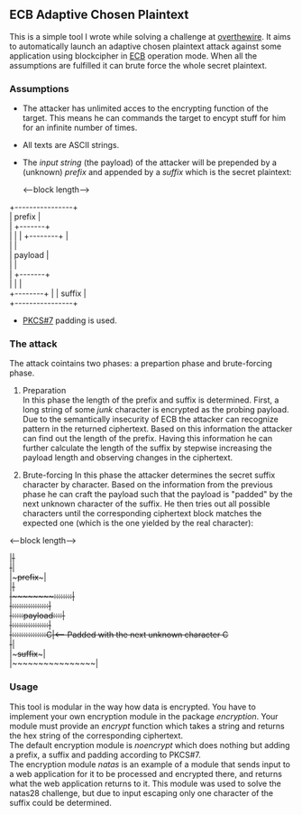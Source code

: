 
## ECB Adaptive Chosen Plaintext

This is a simple tool I wrote while solving a challenge at [overthewire](http://overthewire.org). It aims to automatically launch an adaptive chosen plaintext attack against 
some application using blockcipher in [ECB](https://en.wikipedia.org/wiki/Block_cipher_mode_of_operation#Electronic_Codebook_(ECB)) operation mode. When all the assumptions
are fulfilled it can brute force the whole secret plaintext. 

### Assumptions

* The attacker has unlimited acces to the encrypting function of the target. 
This means he can commands the target to encypt stuff for him for an infinite 
number of times.
* All texts are ASCII strings.
* The _input string_ (the payload) of the attacker will be prepended by a (unknown) _prefix_ and appended by a _suffix_ which is the secret plaintext:

  <--block length-->  
  
+----------------+  
|     prefix     |  
|        +-------+  
|        |       |
+--------+       |  
|                |  
|     payload    |  
|                |  
|        +-------+  
|        |       |  
+--------+       |
|     suffix     |  
+----------------+  

* [PKCS#7](https://tools.ietf.org/html/rfc2315) padding is used.

### The attack

The attack cointains two phases: a prepartion phase and brute-forcing phase.

1. Preparation  
In this phase the length of the prefix and suffix is determined. First, a long 
string of some _junk_ character is encrypted as the probing payload. Due to the
semantically insecurity of ECB the attacker can recognize pattern in the returned
ciphertext. Based on this information the attacker can find out the length of the
prefix. Having this information he can further calculate the length of the suffix
by stepwise increasing the payload length and observing changes in the ciphertext.

2. Brute-forcing
In this phase the attacker determines the secret suffix character by character.
Based on the information from the previous phase he can craft the payload such
that the payload is "padded" by the next unknown character of the suffix. He then
tries out all possible characters until the corresponding ciphertext block matches
the expected one (which is the one yielded by the real character):

  <--block length-->  
  
  |~~~~~~~~~~~~~~~~|  
  |~~~~~~~~~~~~~~~~|  
  |~~~~~prefix~~~~~|  
  |~~~~~~~~~~~~~~~~|  
  |~~~~~~~~::::::::|  
  |::::::::::::::::|  
  |:::::payload::::|  
  |::::::::::::::::|  
  |:::::::::::::::C|<-- Padded with the next unknown character C    
  |~~~~~~~~~~~~~~~~|  
  |~~~~~suffix~~~~~|  
  |~~~~~~~~~~~~~~~~|  

### Usage

This tool is modular in the way how data is encrypted. You have to implement
your own encryption module in the package _encryption_. Your module must provide
an _encrypt_ function which takes a string and returns the hex string of the 
corresponding ciphertext.  
The default encryption module is _noencrypt_ which does nothing but adding a 
prefix, a suffix and padding according to PKCS#7.  
The encryption module _natas_ is an example of a module that sends input to 
a web application for it to be processed and  encrypted there, and returns what 
the web application returns to it. This module was used to solve the natas28
challenge, but due to input escaping only one character of the suffix could be 
determined.
